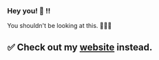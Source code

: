 ### Hey you! 🚨 ‼️
You shouldn't be looking at this. 🙅🚫🚫
## ✅ Check out my [website](https://danlee01.github.io) instead. 
